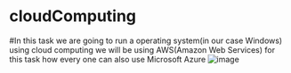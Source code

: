 # cloudComputing
#In this task we are going to run a operating system(in our case Windows) using cloud computing we will be using AWS(Amazon Web Services) for this task how every one can also use Microsoft Azure
![image](https://user-images.githubusercontent.com/50267963/130200499-40d25059-afcb-430d-a9e8-d8db3bb33d1a.png)
